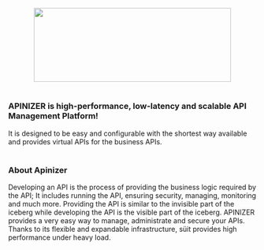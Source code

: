 <p align="center">
  <img width="400" height="150" src="https://user-images.githubusercontent.com/3893283/45227170-c26e1e00-b2c8-11e8-9dd6-f500385ac5e0.png">
</p>

#
### APINIZER is high-performance, low-latency and scalable API Management Platform!
It is designed to be easy and configurable with the shortest way available and provides virtual APIs for the business APIs.
#
### About Apinizer
Developing an API is the process of providing the business logic required by the API; It includes running the API, 
ensuring security, managing, monitoring and much more. Providing the API is similar to the invisible part of the iceberg 
while developing the API is the visible part of the iceberg. APINIZER provides a very easy way to manage, 
administrate and secure your APIs. Thanks to its flexible and expandable infrastructure, süit provides high performance under heavy load.
